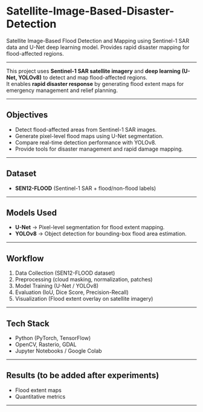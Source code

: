 # Satellite-Image-Based-Disaster-Detection
Satellite Image-Based Flood Detection and Mapping using Sentinel-1 SAR data and U-Net deep learning model. Provides rapid disaster mapping for flood-affected regions.

---

This project uses **Sentinel-1 SAR satellite imagery** and **deep learning (U-Net, YOLOv8)** to detect and map flood-affected regions.  
It enables **rapid disaster response** by generating flood extent maps for emergency management and relief planning.  

---

## Objectives
- Detect flood-affected areas from Sentinel-1 SAR images.
- Generate pixel-level flood maps using U-Net segmentation.
- Compare real-time detection performance with YOLOv8.
- Provide tools for disaster management and rapid damage mapping.

---

## Dataset
- **SEN12-FLOOD** (Sentinel-1 SAR + flood/non-flood labels)  

---

## Models Used
- **U-Net** → Pixel-level segmentation for flood extent mapping.
- **YOLOv8** → Object detection for bounding-box flood area estimation.

---

## Workflow
1. Data Collection (SEN12-FLOOD dataset)  
2. Preprocessing (cloud masking, normalization, patches)  
3. Model Training (U-Net / YOLOv8)  
4. Evaluation (IoU, Dice Score, Precision-Recall)  
5. Visualization (Flood extent overlay on satellite imagery)  

---

## Tech Stack
- Python (PyTorch, TensorFlow)
- OpenCV, Rasterio, GDAL
- Jupyter Notebooks / Google Colab

---

## Results (to be added after experiments)
- Flood extent maps  
- Quantitative metrics  

---
